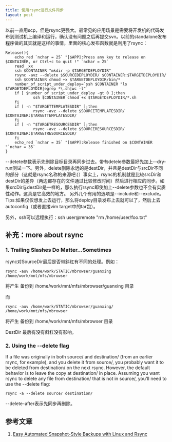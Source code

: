 ```yaml
---
title: 使用rsync进行文件同步
layout: post
---
```



以前一直用scp，但是rsync更强大。最常见的应用场景是需要将开发机的代码发布到测试机上编译和运行，确认没有问题之后再提交svn。以前的standalone发布程序做的其实就是这样的事情，里面的核心发布函数就是利用了rsync：

    Release(){
        echo_red `nchar = 25` "[$APP]:Press any key to release on $CONTAINER, or Ctrl+c to quit !" `nchar = 25`
        read _xx
        ssh $CONTAINER "mkdir -p $TARGETDEPLOYDIR"
        rsync -avz --delete $SOURCEDEPLOYDIR/ $CONTAINER:$TARGETDEPLOYDIR/
        ssh $CONTAINER chmod +x $TARGETDEPLOYDIR/bin/*
        number_of_script_under_deploy=`ssh $CONTAINER "ls $TARGETDEPLOYDIR|egrep *\.sh|wc -l"`
        if [ $number_of_script_under_deploy -gt 0 ];then
                ssh $CONTAINER chmod +x $TARGETDEPLOYDIR/*.sh
        fi
        if [ -n "$TARGETTEMPLATESDIR" ];then
                rsync -avz --delete $SOURCETEMPLATESDIR/ $CONTAINER:$TARGETTEMPLATESDIR/
        fi
        if [ -n "$TARGETRESOURCESDIR" ];then
                rsync -avz --delete $SOURCERESOURCESDIR/ $CONTAINER:$TARGETRESOURCESDIR/
        fi
        echo_red `nchar = 35` "[$APP]:Release finished on $CONTAINER "`nchar = 35`
    }

--detete参数表示先删除目标目录再同步过去。带有detele参数最好先加上--dry-run测试一下。另外，delete删除永远的是destDir，并且是destDir与srcDir不同的部分（这就是rsync名称的来源吧:)）事实上，rsync的机制就是比较srcDir和destDir的差异（两边都存在的文件通过比较修改时间）然后进行相应的同步。如果srcDir与destDir是一样的，那么执行rsync即使加上--delete参数也不会有实质性动作。这真是它高效的地方。
另外几个有用的选项是--include和--exclude。
Tips:如果仅仅想发上去运行，那么将deploy目录发布上去就可以了，然后上去autoconfig（或者直接vim target中的tar包）。

另外，ssh可以远程执行：ssh user@remote "rm /home/user/foo.txt"


补充：more about rsync
----------------------

### 1. Trailing Slashes Do Matter...Sometimes

 rsync对SourceDir最后是否带斜杠有不同的处理。例如：

    rsync -auv /home/work/STATIC/mbrowser/guanxing  /home/work/mnt/mfs/mbrowser 

将产生 备份到 /home/work/mnt/mfs/mbrowser/guanxing 目录

而

    rsync -auv /home/work/STATIC/mbrowser/guanxing/  /home/work/mnt/mfs/mbrowser 

将产生 备份到 /home/work/mnt/mfs/mbrowser 目录


DestDir 最后有没有斜杠没有影响。


### 2. Using the --delete flag

If a file was originally in both source/ and destination/ (from an earlier rsync, for example), and you delete it from source/, you probably want it to be deleted from destination/ on the next rsync. However, the default behavior is to leave the copy at destination/ in place. Assuming you want rsync to delete any file from destination/ that is not in source/, you'll need to use the --delete flag:

    rsync -a --delete source/ destination/


--delete-after表示先同步再删除。


参考文章
--------

1. [Easy Automated Snapshot-Style Backups with Linux and Rsync](http://www.mikerubel.org/computers/rsync_snapshots/)


